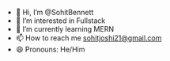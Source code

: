 - 👋 Hi, I’m @SohitBennett
- 👀 I’m interested in Fullstack
- 🌱 I’m currently learning MERN
- 📫 How to reach me sohitjoshi21@gmail.com
- 😄 Pronouns: He/Him


<!---
SohitBennett/SohitBennett is a ✨ special ✨ repository because its `README.md` (this file) appears on your GitHub profile.
You can click the Preview link to take a look at your changes.
--->
